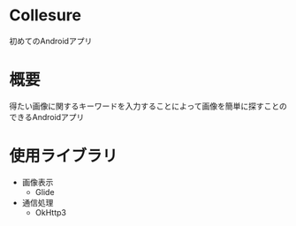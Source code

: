 # Collesure
初めてのAndroidアプリ

# 概要
得たい画像に関するキーワードを入力することによって画像を簡単に探すことのできるAndroidアプリ

# 使用ライブラリ
- 画像表示
    - Glide
- 通信処理
    - OkHttp3